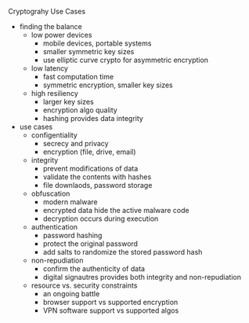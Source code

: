 Cryptograhy Use Cases

* finding the balance 
	* low power devices
		* mobile devices, portable systems 
		* smaller symmetric key sizes 
		* use elliptic curve crypto for asymmetric encryption 
	* low latency 
		* fast computation time 
		* symmetric encryption, smaller key sizes 
	* high resiliency 
		* larger key sizes 
		* encryption algo quality 
		* hashing provides data integrity 
* use cases 
	* configentiality 
		* secrecy and privacy 
		* encryption (file, drive, email)
	* integrity 
		* prevent modifications of data 
		* validate the contents with hashes 
		* file downlaods, password storage 
	* obfuscation 
		* modern malware 
		* encrypted data hide the active malware code 
		* decryption occurs during execution 
	* authentication 
		* password hashing 
		* protect the original password 
		* add salts to randomize the stored password hash 
	* non-repudiation 
		* confirm the authenticity of data 
		* digital signautres provides both integrity and non-repudiation 
	* resource vs. security constraints 
		* an ongoing battle 
		* browser support vs supported encryption 
		* VPN software support vs supported algos 